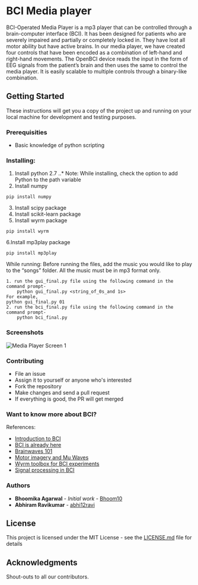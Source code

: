 # BCI Media player
BCI-Operated Media Player is a mp3 player that can be controlled through a
brain-computer interface (BCI). It has been designed for patients who are severely
impaired and partially or completely locked in. They have lost all motor ability but have
active brains. In our media player, we have created four controls that have been encoded
as a combination of left-hand and right-hand movements. The OpenBCI device reads the
input in the form of EEG signals from the patient’s brain and then uses the same to
control the media player. It is easily scalable to multiple controls through a binary-like
combination.

## Getting Started

These instructions will get you a copy of the project up and running on your local machine for development and testing purposes.

### Prerequisities
* Basic knowledge of python scripting 

### Installing:

1. Install python 2.7
..* Note: While installing, check the option to add Python to the path variable
2. Install numpy
 ```
pip install numpy
```
3. Install scipy package
4. Install scikit-learn package
5. Install wyrm package
```
pip install wyrm
```
6.Install mp3play package


```
pip install mp3play
```
While running:
Before running the files, add the music you would like to play to the “songs” folder. All the music must be in mp3 format only. 
```
1. run the gui_final.py file using the following command in the command prompt-
	python gui_final.py <string_of_0s_and 1s>
For example,
python gui_final.py 01
2. run the bci_final.py file using the following command in the command prompt-
	python bci_final.py 
```
### Screenshots 
![Media Player Screen 1](http://i.imgur.com/M7GT8NH.jpg "Media Player Screen 1")

### Contributing
* File an issue
* Assign it to yourself or anyone who's interested 
* Fork the repository
* Make changes and send a pull request
* If everything is good, the PR will get merged


### Want to know more about BCI?

References: 
- [Introduction to BCI](http://computer.howstuffworks.com/brain-computer-interface.htm)
- [BCI is already here](https://www.bloomberg.com/news/features/2017-09-07/brain-computer-interfaces-are-already-here)
- [Brainwaves 101](http://www.brainworksneurotherapy.com/what-are-brainwaves)
- [Motor imagery and Mu Waves](https://irenevigueguix.wordpress.com/2016/04/18/introduction-to-mu-waves-for-bci/)
- [Wyrm toolbox for BCI experiments](https://pypi.python.org/pypi/Wyrm)
- [Signal processing in BCI](https://www.intechopen.com/books/intelligent-and-biosensors/signal-processing-and-classification-approaches-for-brain-computer-interface)

### Authors
* **Bhoomika Agarwal** - *Initial work* - [Bhoom10](https://github.com/bhoom10)
* **Abhiram Ravikumar** - [abhi12ravi](https://github.com/abhi12ravi)


## License

This project is licensed under the MIT License - see the [LICENSE.md](https://github.com/bhoom10/bci-media-player/blob/master/LICENSE) file for details

## Acknowledgments

Shout-outs to all our contributors.


